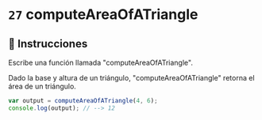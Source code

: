 # `27` computeAreaOfATriangle

## 📝 Instrucciones

Escribe una función llamada "computeAreaOfATriangle".

Dado la base y altura de un triángulo,  "computeAreaOfATriangle" retorna el área de un triángulo.

```Javascript
var output = computeAreaOfATriangle(4, 6);
console.log(output); // --> 12
```
